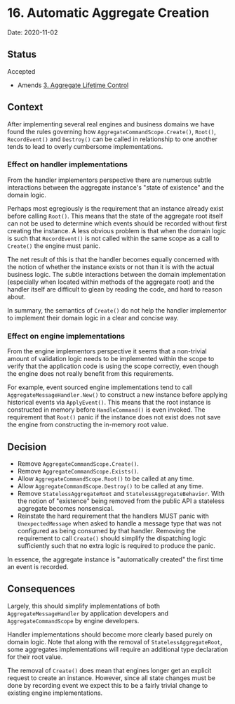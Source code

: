 # 16. Automatic Aggregate Creation

Date: 2020-11-02

## Status

Accepted

- Amends [3. Aggregate Lifetime Control](0003-aggregate-lifetime-control.md)

## Context

After implementing several real engines and business domains we have found the
rules governing how `AggregateCommandScope.Create()`, `Root()`, `RecordEvent()`
and `Destroy()` can be called in relationship to one another tends to lead to
overly cumbersome implementations.

### Effect on handler implementations

From the handler implementors perspective there are numerous subtle interactions
between the aggregate instance's "state of existence" and the domain logic.

Perhaps most egregiously is the requirement that an instance already exist
before calling `Root()`. This means that the state of the aggregate root itself
can not be used to determine which events should be recorded without first
creating the instance. A less obvious problem is that when the domain logic is
such that `RecordEvent()` is not called within the same scope as a call to
`Create()` the engine must panic.

The net result of this is that the handler becomes equally concerned with the
notion of whether the instance exists or not than it is with the actual business
logic. The subtle interactions between the domain implementation (especially
when located within methods of the aggregate root) and the handler itself are
difficult to glean by reading the code, and hard to reason about.

In summary, the semantics of `Create()` do not help the handler implementor to
implement their domain logic in a clear and concise way.

### Effect on engine implementations

From the engine implementors perspective it seems that a non-trivial amount of
validation logic needs to be implemented within the scope to verify that the
application code is using the scope correctly, even though the engine does not
really benefit from this requirements.

For example, event sourced engine implementations tend to call
`AggregateMessageHandler.New()` to construct a new instance before applying
historical events via `ApplyEvent()`. This means that the root instance is
constructed in memory before `HandleCommand()` is even invoked. The requirement
that `Root()` panic if the instance does not exist does not save the engine from
constructing the in-memory root value.

## Decision

- Remove `AggregateCommandScope.Create()`.
- Remove `AggregateCommandScope.Exists()`.
- Allow `AggregateCommandScope.Root()` to be called at any time.
- Allow `AggregateCommandScope.Destroy()` to be called at any time.
- Remove `StatelessAggregateRoot` and `StatelessAggregateBehavior`. With the
  notion of "existence" being removed from the public API a stateless aggregate
  becomes nonsensical.
- Reinstate the hard requirement that the handlers MUST panic with
  `UnexpectedMessage` when asked to handle a message type that was not
  configured as being consumed by that handler. Removing the requirement to call
  `Create()` should simplify the dispatching logic sufficiently such that no
  extra logic is required to produce the panic.

In essence, the aggregate instance is "automatically created" the first time an
event is recorded.

## Consequences

Largely, this should simplify implementations of both `AggregateMessageHandler`
by application developers and `AggregateCommandScope` by engine developers.

Handler implementations should become more clearly based purely on domain logic.
Note that along with the removal of `StatelessAggregateRoot`, some aggregates
implementations will require an additional type declaration for their root
value.

The removal of `Create()` does mean that engines longer get an explicit request
to create an instance. However, since all state changes must be done by
recording event we expect this to be a fairly trivial change to existing engine
implementations.
